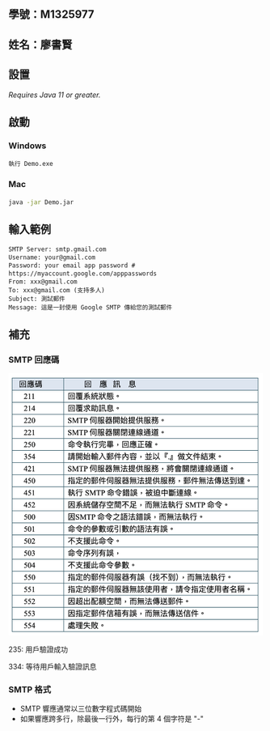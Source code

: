 ## 學號：M1325977

## 姓名：廖書賢

## 設置

_Requires Java 11 or greater._

## 啟動

### Windows

```
執行 Demo.exe
```

### Mac

```bash
java -jar Demo.jar
```

## 輸入範例

```
SMTP Server: smtp.gmail.com
Username: your@gmail.com
Password: your email app password # https://myaccount.google.com/apppasswords
From: xxx@gmail.com
To: xxx@gmail.com (支持多人)
Subject: 測試郵件
Message: 這是一封使用 Google SMTP 傳給您的測試郵件
```

## 補充

### SMTP 回應碼

![smtp code](./img/smtp%20code.png)

235: 用戶驗證成功

334: 等待用戶輸入驗證訊息

### SMTP 格式

- SMTP 響應通常以三位數字程式碼開始
- 如果響應跨多行，除最後一行外，每行的第 4 個字符是 "-"
